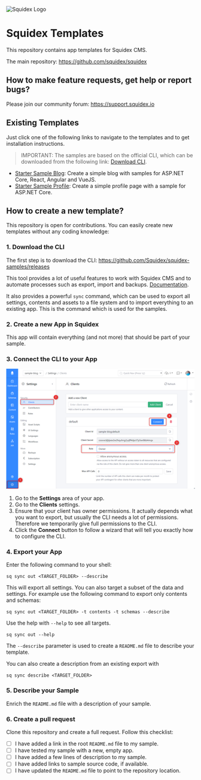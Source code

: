 ![Squidex Logo](https://raw.githubusercontent.com/Squidex/squidex/master/media/logo-wide.png "Squidex")

# Squidex Templates

This repository contains app templates for Squidex CMS.

The main repository: https://github.com/squidex/squidex

## How to make feature requests, get help or report bugs? 

Please join our community forum: https://support.squidex.io

## Existing Templates

Just click one of the following links to navigate to the templates and to get installation instructions.

> IMPORTANT: The samples are based on the official CLI, which can be downloaded from the following link:  [Download CLI](https://github.com/Squidex/squidex-samples/releases).

* [Starter Sample Blog](sample-blog/README.md): Create a simple blog with samples for ASP.NET Core, React, Angular and VueJS.
* [Starter Sample Profile](sample-profile/README.md): Create a simple profile page with a sample for ASP.NET Core.

## How to create a new template?

This repository is open for contributions. You can easily create new templates without any coding knowledge:

### 1. Download the CLI

The first step is to download the CLI: https://github.com/Squidex/squidex-samples/releases

This tool provides a lot of useful features to work with Squidex CMS and to automate processes such as export, import and backups. [Documentation](https://docs.squidex.io/02-documentation/developer-guides/automation-tools).

It also provides a powerful `sync` command, which can be used to export all settings, contents and assets to a file system and to import everything to an existing app. This is the command which is used for the samples.

### 2. Create a new App in Squidex

This app will contain everything (and not more) that should be part of your sample.

### 3. Connect the CLI to your App

![Connect Client](_tutorial/01-Client.png "Connect CLI")

1. Go to the **Settings** area of your app.
2. Go to the **Clients** settings.
3. Ensure that your client has owner permissions. It actually depends what you want to export, but usually the CLI needs a lot of permissions. Therefore we temporarily give full permissions to the CLI.
4. Click the **Connect** button to follow a wizard that will tell you exactly how to configure the CLI.

### 4. Export your App

Enter the following command to your shell:

```
sq sync out <TARGET_FOLDER> --describe
```

This will export all settings. You can also target a subset of the data and settings. For example use the following command to export only contents and schemas:

```
sq sync out <TARGET_FOLDER> -t contents -t schemas --describe
```

Use the help with `--help` to see all targets.

```
sq sync out --help
```

The `--describe` parameter is used to create a `README.md` file to describe your template.

You can also create a description from an existing export with 

```
sq sync describe <TARGET_FOLDER>
```

### 5. Describe your Sample

Enrich the `README.md` file with a description of your sample.

### 6. Create a pull request

Clone this repository and create a full request. Follow this checklist:

* [ ] I have added a link in the root `README.md` file to my sample.
* [ ] I have tested my sample with a new, empty app.
* [ ] I have added a few lines of description to my sample.
* [ ] I have added links to sample source code, if available.
* [ ] I have updated the `README.md` file to point to the repository location.
